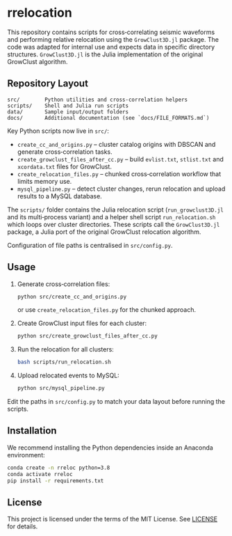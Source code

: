 # rrelocation

This repository contains scripts for cross‑correlating seismic waveforms and performing relative relocation using the `GrowClust3D.jl` package. The code was adapted for internal use and expects data in specific directory structures. `GrowClust3D.jl` is the Julia implementation of the original GrowClust algorithm.

## Repository Layout

```
src/        Python utilities and cross‑correlation helpers
scripts/    Shell and Julia run scripts
data/       Sample input/output folders
docs/       Additional documentation (see `docs/FILE_FORMATS.md`)
```

Key Python scripts now live in `src/`:

- `create_cc_and_origins.py` – cluster catalog origins with DBSCAN and generate cross‑correlation tasks.
- `create_growclust_files_after_cc.py` – build `evlist.txt`, `stlist.txt` and `xcordata.txt` files for GrowClust.
- `create_relocation_files.py` – chunked cross‑correlation workflow that limits memory use.
- `mysql_pipeline.py` – detect cluster changes, rerun relocation and upload results to a MySQL database.

The `scripts/` folder contains the Julia relocation script (`run_growclust3D.jl` and its multi‑process variant) and a helper shell script `run_relocation.sh` which loops over cluster directories. These scripts call the `GrowClust3D.jl` package, a Julia port of the original GrowClust relocation algorithm.

Configuration of file paths is centralised in `src/config.py`.

## Usage

1. Generate cross‑correlation files:
   ```bash
   python src/create_cc_and_origins.py
   ```
   or use `create_relocation_files.py` for the chunked approach.

2. Create GrowClust input files for each cluster:
   ```bash
   python src/create_growclust_files_after_cc.py
   ```

3. Run the relocation for all clusters:
   ```bash
   bash scripts/run_relocation.sh
   ```

4. Upload relocated events to MySQL:
   ```bash
   python src/mysql_pipeline.py
   ```

Edit the paths in `src/config.py` to match your data layout before running the scripts.

## Installation

We recommend installing the Python dependencies inside an Anaconda environment:

```bash
conda create -n rreloc python=3.8
conda activate rreloc
pip install -r requirements.txt
```

## License

This project is licensed under the terms of the MIT License.  See [LICENSE](LICENSE) for details.